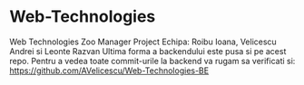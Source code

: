 # Web-Technologies
Web Technologies Zoo Manager Project
Echipa: Roibu Ioana, Velicescu Andrei si Leonte Razvan
Ultima forma a backendului este pusa si pe acest repo. Pentru a vedea toate commit-urile la backend va rugam sa verificati si: https://github.com/AVelicescu/Web-Technologies-BE
